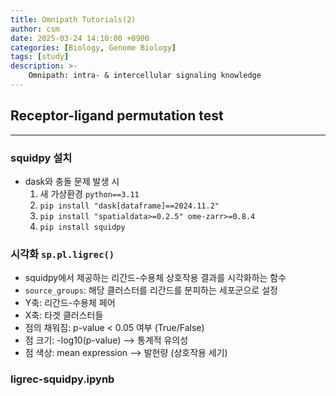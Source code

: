 ```yaml
---
title: Omnipath Tutorials(2)
author: csm
date: 2025-03-24 14:10:00 +0900
categories: [Biology, Genome Biology]
tags: [study]
description: >- 
    Omnipath: intra- & intercellular signaling knowledge
---
```

## Receptor-ligand permutation test
---
### squidpy 설치
- dask와 충돌 문제 발생 시
    1. 새 가상환경 `python==3.11`
    2. `pip install "dask[dataframe]==2024.11.2"`
    3. `pip install "spatialdata>=0.2.5" ome-zarr>=0.8.4`
    4. `pip install squidpy`

### 시각화 `sp.pl.ligrec()` 
- squidpy에서 제공하는 리간드-수용체 상호작용 결과를 시각화하는 함수
- `source_groups`: 해당 클러스터를 리간드를 분피하는 세포군으로 설정
- Y축: 리간드-수용체 페어
- X축: 타겟 클러스터들
- 점의 채워짐: p-value < 0.05 여부 (True/False)
- 점 크기: -log10(p-value) ⟶ 통계적 유의성
- 점 색상: mean expression ⟶ 발현량 (상호작용 세기)

### ligrec-squidpy.ipynb

<script src="https://gist.github.com/choisunmi00/29f68b8ff876556eaa7240d01b607b10.js"></script>